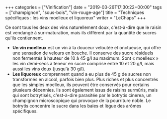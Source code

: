 +++
categories = ["Vinification"]
date = "2019-03-26T17:30:22+00:00"
tags = ["champignon", "sous-bois", "vin-rouge-age"] 
title = "Techniques spécifiques : les vins moelleux et liquoreux"
writer = "LeChaps"
+++

Ce sont tous les deux des vins naturellement doux, c'est-à-dire que le raisin est vendangé à sur-maturation, mais ils diffèrent par la quantité de sucres qu'ils contiennent.

* **Un vin moelleux** est un vin à la douceur veloutée et onctueuse, qui offre une sensation de velours en bouche. Il conserve des sucre résiduels non fermentés à hauteur de 10 à 45 g/l au maximum. Sont « moelleux » les vin demi-secs à teneur en sucre comprise entre 10 et 20 g/l, mais aussi les vins doux (jusqu'à 30 g/l).
* **Les liquoreux** comprennent quand a eu plus de 45 g de sucres non transformés en alcool, parfois bien plus. Plus riches et plus concentrés que les simples moelleux, ils peuvent être conservés pour certains plusieurs décennies. Ils sont également issus de raisins surmûris, mais qui sont botrytisés, c'est-à-dire parasitée par le botrytis cinerea, un champignon microscopique qui provoque de la pourriture noble. Le botrytis concentre le sucre dans les baies et lègue des arômes spécifiques.
